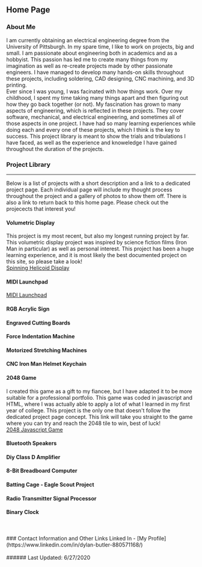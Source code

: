 ## Home Page

### About Me
I am currently obtaining an electrical engineering degree from the University of Pittsburgh. In my spare time, I like to work on projects, big and small. I am passionate about engineering both in academics and as a hobbyist. This passion has led me to create many things from my imagination as well as re-create projects made by other passionate engineers. I have managed to develop many hands-on skills throughout these projects, including soldering, CAD designing, CNC machining, and 3D printing. 
<br>
Ever since I was young, I was facinated with how things work. Over my childhood, I spent my time taking many things apart and then figuring out how they go back together (or not). My fascination has grown to many aspects of engineering, which is reflected in these projects. They cover software, mechanical, and electrical engineering, and sometimes all of those aspects in one project. I have had so many learning experiences while doing each and every one of these projects, which I think is the key to success. This project library is meant to show the trials and tribulations I have faced, as well as the experience and knoweledge I have gained throughout the duration of the projects.
<br>
### Project Library

---

Below is a list of projects with a short description and a link to a dedicated project page. Each individual page will include my thought process throughout the project and a gallery of photos to show them off. There is also a link to return back to this home page. Please check out the projecects that interest you!
<br>
#### Volumetric Display
This project is my most recent, but also my longest running project by far. This volumetric display project was inspired by science fiction films (Iron Man in particular)
as well as personal interest. This project has been a huge learning experience, and it is most likely the best documented project on this site, so please take a look!
<br>
[Spinning Helicoid Display](https://dbutler6250.github.io/spinningHelicoidSite/)

#### MIDI Launchpad
[MIDI Launchpad](https://dbutler6250.github.io/midiLaunchpadSite/)
#### RGB Acrylic Sign

#### Engraved Cutting Boards

#### Force Indentation Machine

#### Motorized Stretching Machines

#### CNC Iron Man Helmet Keychain

#### 2048 Game
I created this game as a gift to my fiancee, but I have adapted it to be more suitable for a professional portfolio. This game was coded in javascript and HTML, where I was actually able to apply a lot of what I learned in my first year of college. This project is the only one that doesn't follow the dedicated project page concept. This link will take you straight to the game where you can try and reach the 2048 tile to win, best of luck!
<br>
[2048 Javascript Game](https://dbutler6250.github.io/Html2048/index.html)

#### Bluetooth Speakers

#### Diy Class D Amplifier

#### 8-Bit Breadboard Computer

#### Batting Cage - Eagle Scout Project

#### Radio Transmitter Signal Processor

#### Binary Clock


<br>
<br>
### Contact Information and Other Links
Linked In - [My Profile](https://www.linkedin.com/in/dylan-butler-880571168/)
<br>
<br>
###### Last Updated: 6/27/2020
